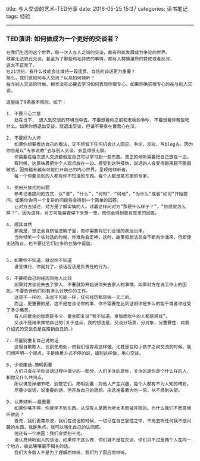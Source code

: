 title: 与人交谈的艺术-TED分享
date: 2016-05-25 15:37
categories: 读书笔记
tags: 经验

---

### TED演讲: 如何做成为一个更好的交谈者？

    在我们生活的这个世界，每一次人与人之间的交谈，都有可能发展成为争论的世界。
    政客无法彼此交谈，甚至为了那些鸡毛蒜皮的事情，都有人群情激昂的赞成或者反对，
    这太不正常了。
    在21世纪，有什么技能会比维持一段连贯、自信的谈话更为重要？
    那么，我们该如何与人交流？以及如何倾听？
    在与别人交谈的时候，根本没有必要去学习如何表现你很专心，如果你确实很专心的在与别人交谈。
<!--more-->
    这里给了9条基本规则，如下：

    1. 不要三心二意
       处在当下， 进入到交谈的环境当中去。不要想着你之前和老板的争吵，不要想着你晚饭吃什么。如果你想退出交谈，就退出交谈，但请不要身在曹营心在汉。

    2. 不要好为人师
       如果你想要表达自己的看法，又不想留下任何机会让人回应、争论、反驳，写blog去。因为你总是以“专家说教”去与别人交谈，会显得很无聊。
       你需要在每次进入交流都假定自己可以学习到一些东西。真正的倾听需要把自己放在一边。
       有时候，这意味着把你个人观点放在一边。感受到这种接纳，说话的人会变得越来越不脆弱敏感，因而越来越有可能打开自己的内心世界，呈现给倾听者。
       每一个你要见到的人都有你不知道的东西。每个人都是某方面的专家。

    3. 使用开放式的问题
       参考记者提问的方式，以“谁”，“什么”，“何时”，“何地”，“为什么”或者“如何”开始提问。如果你询问一个复杂的问题将会得到一个简单的回答。
       让对方去描述，对方是了解实情的人。试着这样问对方“那是什么样子？”，“你感觉怎么样？”，因为这样，对方可能需要停下来想一想，而你会得到更有意思的回答。

    4. 顺其自然
       那就是，想法会自然留进脑子里，而你需要将它们合理的表达出来。
       当你倾听一个长对话的时候，你难免会走神，这时，故事和想法总会不断向你涌来，但即便无法阻止，也不要让它们过多的在脑中逗留。


    5. 如果你不知道，就说你不知道
       谨言慎行，你就对了。谈话应该是负责任的行为。

    6. 不要把自己的经历同他人比较
       如果对方谈论失去了家人，不要就势开始说你失去家人的事情。如果对方在说工作上的困扰，不要告诉他们你有多么讨厌你的工作。
       这是不一样的，永远不可能一样，任何经历都是独一无二的。
       而且，更重要的是，这不是在谈论你的事，你不需要在此刻证明你是多么的能干或者你经受了多少痛苦。
       有人问霍金的智商是多少，霍金回复说“我不知道，拿智商吹牛的人都是屌丝”。
       交谈不是用来推销自己的(关于这点，我的想法是，交谈分场景，分对象，分重要性，自我介绍式的交谈总是在推销自己的。)

    7. 尽量别重复自己说的话
       这很自欺欺人，也别无用处，但我们很容易这样做。尤其是在和小孩子之间交流的时候。我们想声明一个观点，于是换着方式不停的说，请别这样做，用心交谈。

    8. 少说废话-简明扼要
       人们只会在乎你谈话过程中很少的一部分，人们关注的是你，关注的是你是个什么样的人，和你又什么共同点。
       所以请忘掉细节吧，别管它们。简明扼要：对他人产生兴趣，每个人都有不为人知的精彩。
       尽量少说话，说重要的话，但开放自己的思想，永远准备着大吃一惊，从不感到失望。

    9. 认真倾听——最重要
       如果你嘴不停，你就学不到东西。从没有人是因为听太多而被开除的。为什么我们不愿意倾听彼此？
       首先，我们更喜欢说，我们在说话的时候，一切尽在自己掌控之中，不用去听任何我不感兴趣的东西，我是焦点，我可以强化自己的认同感。
       但还有一个原因：我们会受到干扰。
       请认真倾听别人的谈话，如果你不这么做，你们就不是在交谈，你们只不过是两个人在同一个地方，彼此嚷嚷毫不相关的话。
       我们大多数人不是为了理解而倾听，我们为了回应而倾听。
